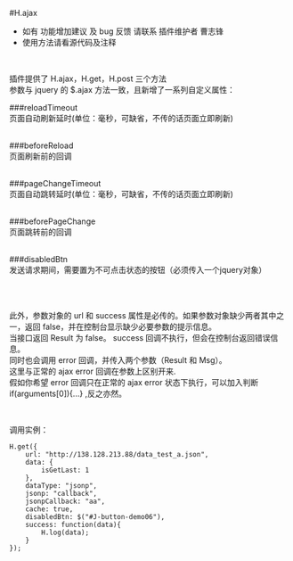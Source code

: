 #H.ajax
* 如有 功能增加建议 及 bug 反馈 请联系 插件维护者 曹志锋  
* 使用方法请看源代码及注释 

<br />

插件提供了 H.ajax，H.get，H.post 三个方法  
参数与 jquery 的 $.ajax 方法一致，且新增了一系列自定义属性： 
  
###reloadTimeout  
页面自动刷新延时(单位：毫秒，可缺省，不传的话页面立即刷新)  
<br />

###beforeReload  
页面刷新前的回调  
<br />

###pageChangeTimeout  
页面自动跳转延时(单位：毫秒，可缺省，不传的话页面立即刷新)  
<br />

###beforePageChange  
页面跳转前的回调  
<br />

###disabledBtn  
发送请求期间，需要置为不可点击状态的按钮（必须传入一个jquery对象）  
<br />

<br />

此外，参数对象的 url 和 success 属性是必传的。如果参数对象缺少两者其中之一，返回 false，并在控制台显示缺少必要参数的提示信息。  
当接口返回 Result 为 false。 success 回调不执行，但会在控制台返回错误信息。  
同时也会调用 error 回调，并传入两个参数（Result 和 Msg）。  
这里与正常的 ajax error 回调在参数上区别开来.  
假如你希望 error 回调只在正常的 ajax error 状态下执行，可以加入判断 if(arguments[0]){...} ,反之亦然。

<br />

调用实例：  
```
H.get({
    url: "http://138.128.213.88/data_test_a.json",
    data: {
        isGetLast: 1
    },
    dataType: "jsonp",
    jsonp: "callback",
    jsonpCallback: "aa",
    cache: true,
    disabledBtn: $("#J-button-demo06"),
    success: function(data){
        H.log(data);
    }
});
